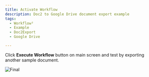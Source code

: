 ```yaml
---
title: Activate Workflow
description: Doc2 to Google Drive document export example
tags:
  - Workflow²
  - Example
  - Doc2Export
  - Google Drive

---
```


Click **Execute Workflow** button on main screen and test by exporting another sample document.

![Final](/_images/example/gdrive/image19.png)
